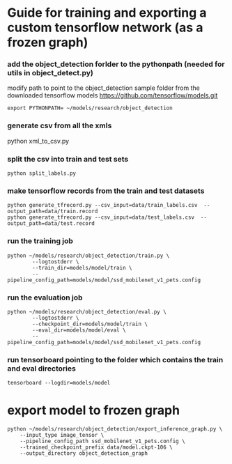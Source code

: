 # Guide for training and exporting a custom tensorflow network (as a frozen graph) 

### add the object_detection forlder to the pythonpath (needed for utils in object_detect.py)
modify path to point to the object_detection sample folder from the downloaded tensorflow models
https://github.com/tensorflow/models.git
```
export PYTHONPATH= ~/models/research/object_detection
```
### generate csv from all the xmls
python xml_to_csv.py

### split the csv into train and test sets
```
python split_labels.py
```

### make tensorflow records from the train and test datasets
```
python generate_tfrecord.py --csv_input=data/train_labels.csv  --output_path=data/train.record
python generate_tfrecord.py --csv_input=data/test_labels.csv  --output_path=data/test.record
```

### run the training job
```
python ~/models/research/object_detection/train.py \
        --logtostderr \
        --train_dir=models/model/train \
        --pipeline_config_path=models/model/ssd_mobilenet_v1_pets.config
```

### run the evaluation job
```
python ~/models/research/object_detection/eval.py \
        --logtostderr \
        --checkpoint_dir=models/model/train \
        --eval_dir=models/model/eval \
        --pipeline_config_path=models/model/ssd_mobilenet_v1_pets.config
```

### run tensorboard pointing to the folder which contains the train and eval directories
```
tensorboard --logdir=models/model
```

# export model to frozen graph
```
python ~/models/research/object_detection/export_inference_graph.py \
    --input_type image_tensor \
    --pipeline_config_path ssd_mobilenet_v1_pets.config \
    --trained_checkpoint_prefix data/model.ckpt-106 \
    --output_directory object_detection_graph
```
